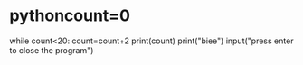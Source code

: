 # pythoncount=0
while count<20:
    count=count+2
    print(count)
print("biee")
input("press enter to close the program")
